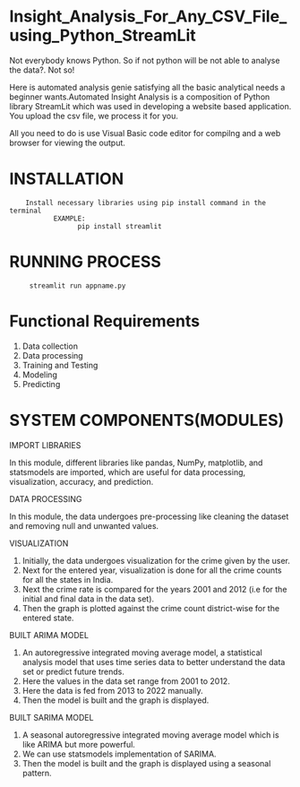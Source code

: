 # Insight_Analysis_For_Any_CSV_File_using_Python_StreamLit
Not everybody knows Python. So if not python will be not able to analyse the data?. Not so! 
     
Here is automated analysis genie satisfying all the basic analytical needs a beginner wants.Automated Insight Analysis is a composition of Python library StreamLit which was used in developing a website based application. You upload the csv file, we process it for you.

All you need to do is use Visual Basic code editor for compilng and a web browser for viewing the output.

# INSTALLATION
        Install necessary libraries using pip install command in the terminal
               EXAMPLE:
                     pip install streamlit
             
# RUNNING PROCESS
         streamlit run appname.py
         
# Functional Requirements

1. Data collection
2. Data processing
3. Training and Testing
4. Modeling
5. Predicting

# SYSTEM COMPONENTS(MODULES)

IMPORT LIBRARIES

In this module, different libraries like pandas, NumPy, matplotlib, and statsmodels are imported, which are useful for data processing, visualization, 
accuracy, and prediction.

DATA PROCESSING

In this module, the data undergoes pre-processing like cleaning the dataset and removing null and unwanted values.

VISUALIZATION

1. Initially, the data undergoes visualization for the crime given by the user.
2. Next for the entered year, visualization is done for all the crime counts for all the states in India.
3. Next the crime rate is compared for the years 2001 and 2012 (i.e for the initial and final data in the data set).
4. Then the graph is plotted against the crime count district-wise for the entered state.

BUILT ARIMA MODEL

1. An autoregressive integrated moving average model, a statistical analysis model that uses time series data to better understand the data set or predict future trends.
2. Here the values in the data set range from 2001 to 2012.
3. Here the data is fed from 2013 to 2022 manually.
4. Then the model is built and the graph is displayed.

BUILT SARIMA MODEL

1. A seasonal autoregressive integrated moving average model which is like ARIMA but more powerful.
2. We can use statsmodels implementation of SARIMA.
3. Then the model is built and the graph is displayed using a seasonal pattern.
